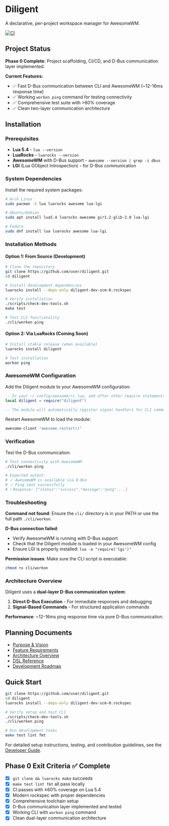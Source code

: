 # Diligent

A declarative, per-project workspace manager for AwesomeWM.

[![CI](https://github.com/user/diligent/actions/workflows/ci.yml/badge.svg)](https://github.com/user/diligent/actions/workflows/ci.yml)

## Project Status

**Phase 0 Complete**: Project scaffolding, CI/CD, and D-Bus communication layer implemented.

**Current Features:**
- ✅ Fast D-Bus communication between CLI and AwesomeWM (~12-16ms response time)
- ✅ Working `workon ping` command for testing connectivity  
- ✅ Comprehensive test suite with >60% coverage
- ✅ Clean two-layer communication architecture

## Installation

### Prerequisites

- **Lua 5.4** - `lua --version`
- **LuaRocks** - `luarocks --version` 
- **AwesomeWM** with D-Bus support - `awesome --version | grep -i dbus`
- **LGI** (Lua GObject Introspection) - for D-Bus communication

### System Dependencies

Install the required system packages:

```bash
# Arch Linux
sudo pacman -S lua luarocks awesome lua-lgi

# Ubuntu/Debian
sudo apt install lua5.4 luarocks awesome gir1.2-glib-2.0 lua-lgi

# Fedora
sudo dnf install lua luarocks awesome lua-lgi
```

### Installation Methods

#### Option 1: From Source (Development)

```bash
# Clone the repository
git clone https://github.com/user/diligent.git
cd diligent

# Install development dependencies
luarocks install --deps-only diligent-dev-scm-0.rockspec

# Verify installation
./scripts/check-dev-tools.sh
make test

# Test CLI functionality
./cli/workon ping
```

#### Option 2: Via LuaRocks (Coming Soon)

```bash
# Install stable release (when available)
luarocks install diligent

# Test installation
workon ping
```

### AwesomeWM Configuration

Add the Diligent module to your AwesomeWM configuration:

```lua
-- In your ~/.config/awesome/rc.lua, add after other require statements:
local diligent = require("diligent")

-- The module will automatically register signal handlers for CLI communication
```

Restart AwesomeWM to load the module:
```bash
awesome-client "awesome.restart()"
```

### Verification

Test the D-Bus communication:

```bash
# Test connectivity with AwesomeWM
./cli/workon ping

# Expected output:
# ✓ AwesomeWM is available via D-Bus
# ✓ Ping sent successfully  
# ℹ Response: {"status":"success","message":"pong",...}
```

### Troubleshooting

**Command not found**: Ensure the `cli/` directory is in your PATH or use the full path `./cli/workon`.

**D-Bus connection failed**: 
- Verify AwesomeWM is running with D-Bus support
- Check that the Diligent module is loaded in your AwesomeWM config
- Ensure LGI is properly installed: `lua -e "require('lgi')"`

**Permission issues**: Make sure the CLI script is executable:
```bash
chmod +x cli/workon
```

### Architecture Overview

Diligent uses a **dual-layer D-Bus communication system**:

1. **Direct D-Bus Execution** - For immediate responses and debugging
2. **Signal-Based Commands** - For structured application commands

**Performance**: ~12-16ms ping response time via pure D-Bus communication.

## Planning Documents
- [Purpose & Vision](planning/01-Purpose.md)
- [Feature Requirements](planning/02-Feature-requirements.md)  
- [Architecture Overview](planning/03-Architecture-overview.md)
- [DSL Reference](planning/04-DSL.md)
- [Development Roadmap](planning/05-roadmap.md)

## Quick Start

```bash
git clone https://github.com/user/diligent.git
cd diligent
luarocks install --deps-only diligent-dev-scm-0.rockspec

# Verify setup and test CLI
./scripts/check-dev-tools.sh
./cli/workon ping

# Run development tasks
make test lint fmt
```

For detailed setup instructions, testing, and contribution guidelines, see the [Developer Guide](docs/developer-guide.md).

## Phase 0 Exit Criteria ✅ Complete
- [x] `git clone && luarocks make` succeeds
- [x] `make test lint fmt` all pass locally  
- [x] CI passes with ≥60% coverage on Lua 5.4
- [x] Modern rockspec with proper dependencies
- [x] Comprehensive toolchain setup
- [x] D-Bus communication layer implemented and tested
- [x] Working CLI with `workon ping` command
- [x] Clean dual-layer communication architecture